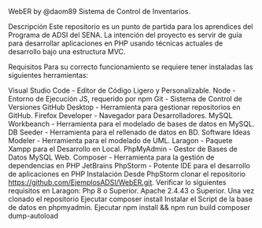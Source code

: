WebER by @daom89
Sistema de Control de Inventarios.

Descripción
Este repositorio es un punto de partida para los aprendices del Programa de ADSI del SENA. La intención del proyecto es servir de guía para desarrollar aplicaciones en PHP usando técnicas actuales de desarrollo bajo una estructura MVC.

Requisitos
Para su correcto funcionamiento se requiere tener instaladas las siguientes herramientas:

Visual Studio Code - Editor de Código Ligero y Personalizable.
Node - Entorno de Ejecución JS, requerido por npm
Git - Sistema de Control de Versiones
GitHub Desktop - Herramienta para gestionar repositorios en GitHub.
Firefox Developer - Navegador para Desarrolladores.
MySQL Workbeanch - Herramienta para el modelado de bases de datos en MySQL.
DB Seeder - Herramienta para el rellenado de datos en BD.
Software Ideas Modeler - Herramienta para el modelado de UML.
Laragon - Paquete Xampp para el Desarrollo en Local.
PhpMyAdmin - Gestor de Bases de Datos MySQL Web.
Composer - Herramienta para la gestión de dependencias en PHP
JetBrains PhpStorm - Potente IDE para el desarrollo de aplicaciones en PHP
Instalación
Desde PhpStorm clonar el repositorio https://github.com/EjemplosADSI/WebER.git.
Verificar lo siguientes requisitos en Laragon:
Php 8 o Superior.
Apache 2.4.43 o Superior.
Una vez clonado el repositorio Ejecutar composer install
Instalar el Script de la base de datos en phpmyadmin.
Ejecutar npm install && npm run build
composer dump-autoload